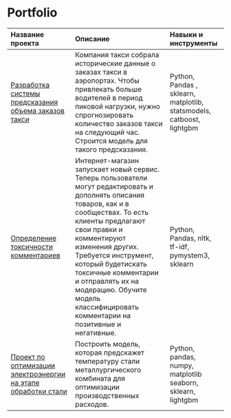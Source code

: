 # Portfolio

| Название проекта | Описание | Навыки и инструменты |
| :-------------------- | :--------------------- |:---------------------------|
| [Разработка системы предсказания объема заказов такси](https://github.com/VarvaraNow/Portfolio/tree/main/Project_taxi) | Компания такси собрала исторические данные о заказах такси в аэропортах. Чтобы привлекать больше водителей в период пиковой нагрузки, нужно спрогнозировать количество заказов такси на следующий час. Строится модель для такого предсказания. | Python, Pandas , sklearn, matplotlib, statsmodels, catboost, lightgbm |
| [Определение токсичности комментариев](https://github.com/VarvaraNow/Portfolio/tree/main/Project_Text) | Интернет-магазин запускает новый сервис. Теперь пользователи могут редактировать и дополнять описания товаров, как и в сообществах. То есть клиенты предлагают свои правки и комментируют изменения других. Требуется инструмент, который будетискать токсичные комментарии и отправлять их на модерацию. Обучите модель классифицировать комментарии на позитивные и негативные. | Python, Pandas, nltk, tf-idf, pymystem3, sklearn |
| [Проект по оптимизации электроэнергии на этапе обработки стали](https://github.com/VarvaraNow/Portfolio/tree/main/Project_Industry) | Построить модель, которая предскажет температуру стали металлургического комбината для оптимизации производственных расходов. | Python, pandas, numpy, matplotlib seaborn, sklearn, lightgbm |
